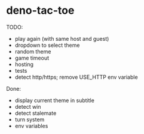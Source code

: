 # deno-tac-toe

TODO:

- play again (with same host and guest)
- dropdown to select theme
- random theme
- game timeout
- hosting
- tests
- detect http/https; remove USE_HTTP env variable

Done:

- display current theme in subtitle
- detect win
- detect stalemate
- turn system
- env variables
